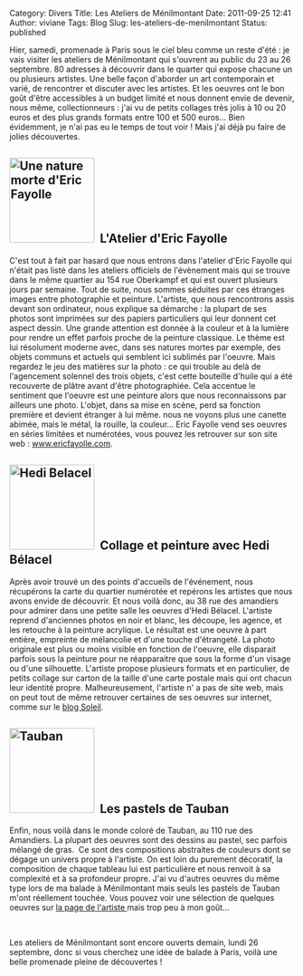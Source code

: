 Category: Divers
Title: Les Ateliers de Ménilmontant
Date: 2011-09-25 12:41
Author: viviane
Tags: Blog
Slug: les-ateliers-de-menilmontant
Status: published

Hier, samedi, promenade à Paris sous le ciel bleu comme un reste d'été : je vais visiter les ateliers de Ménilmontant qui s'ouvrent au public du 23 au 26 septembre. 80 adresses à découvrir dans le quarter qui expose chacune un ou plusieurs artistes. Une belle façon d'aborder un art contemporain et varié, de rencontrer et discuter avec les artistes. Et les oeuvres ont le bon goût d'être accessibles à un budget limité et nous donnent envie de devenir, nous même, collectionneurs : j'ai vu de petits collages très jolis à 10 ou 20 euros et des plus grands formats entre 100 et 500 euros... Bien évidemment, je n'ai pas eu le temps de tout voir ! Mais j'ai déjà pu faire de jolies découvertes.
<h2><a href="http://www.viviane-voyages.com/wp-content/uploads/2011/09/eric_fayolle.jpg"><img class="alignleft size-thumbnail wp-image-2297" title="Une nature morte d'Eric Fayolle" src="http://www.viviane-voyages.com/wp-content/uploads/2011/09/eric_fayolle-150x150.jpg" alt="Une nature morte d'Eric Fayolle" width="150" height="150" /></a>  L'Atelier d'Eric Fayolle</h2>
C'est tout à fait par hasard que nous entrons dans l'atelier d'Eric Fayolle qui n'était pas listé dans les ateliers officiels de l'évènement mais qui se trouve dans le même quartier au 154 rue Oberkampf et qui est ouvert plusieurs jours par semaine. Tout de suite, nous sommes séduites par ces étranges images entre photographie et peinture. L'artiste, que nous rencontrons assis devant son ordinateur, nous explique sa démarche : la plupart de ses photos sont imprimées sur des papiers particuliers qui leur donnent cet aspect dessin. Une grande attention est donnée à la couleur et à la lumière pour rendre un effet parfois proche de la peinture classique. Le thème est lui résolument moderne avec, dans ses natures mortes par exemple, des objets communs et actuels qui semblent ici sublimés par l'oeuvre. Mais regardez le jeu des matières sur la photo : ce qui trouble au delà de l'agencement solennel des trois objets, c'est cette bouteille d'huile qui a été recouverte de plâtre avant d'être photographiée. Cela accentue le sentiment que l'oeuvre est une peinture alors que nous reconnaissons par ailleurs une photo. L'objet, dans sa mise en scène, perd sa fonction première et devient étranger à lui même. nous ne voyons plus une canette abimée, mais le métal, la rouille, la couleur... Eric Fayolle vend ses oeuvres en séries limitées et numérotées, vous pouvez les retrouver sur son site web : <a href="http://www.ericfayolle.com">www.ericfayolle.com</a>.
<h2><a href="http://www.viviane-voyages.com/wp-content/uploads/2011/09/hedi_belacel.jpg"><img class="alignleft size-thumbnail wp-image-2299" title="Hedi Belacel" src="http://www.viviane-voyages.com/wp-content/uploads/2011/09/hedi_belacel-150x150.jpg" alt="Hedi Belacel" width="150" height="150" /></a>  Collage et peinture avec Hedi Bélacel</h2>
Après avoir trouvé un des points d'accueils de l'événement, nous récupérons la carte du quartier numérotée et repérons les artistes que nous avons envide de découvrir. Et nous voilà donc, au 38 rue des amandiers pour admirer dans une petite salle les oeuvres d'Hedi Bélacel. L'artiste reprend d'anciennes photos en noir et blanc, les découpe, les agence, et les retouche à la peinture acrylique. Le résultat est une oeuvre à part entière, empreinte de mélancolie et d'une touche d'étrangeté. La photo originale est plus ou moins visible en fonction de l'oeuvre, elle disparait parfois sous la peinture pour ne réapparaitre que sous la forme d'un visage ou d'une silhouette. L'artiste propose plusieurs formats et en particulier, de petits collage sur carton de la taille d'une carte postale mais qui ont chacun leur identité propre. Malheureusement, l'artiste n' a pas de site web, mais on peut tout de même retrouver certaines de ses oeuvres sur internet, comme sur le <a href="http://www.delphinedelphine.com/album-354069.html">blog Soleil</a>.
<h2><a href="http://www.viviane-voyages.com/wp-content/uploads/2011/09/tauban.jpg"><img class="alignleft size-thumbnail wp-image-2300" title="Tauban" src="http://www.viviane-voyages.com/wp-content/uploads/2011/09/tauban-150x150.jpg" alt="Tauban" width="150" height="150" /></a>  Les pastels de Tauban</h2>
Enfin, nous voilà dans le monde coloré de Tauban, au 110 rue des Amandiers. La plupart des oeuvres sont des dessins au pastel, sec parfois mélangé de gras.  Ce sont des compositions abstraites de couleurs dont se dégage un univers propre à l'artiste. On est loin du purement décoratif, la composition de chaque tableau lui est particulière et nous renvoit à sa complexité et à sa profondeur propre. J'ai vu d'autres oeuvres du même type lors de ma balade à Ménilmontant mais seuls les pastels de Tauban m'ont réellement touchée. Vous pouvez voir une sélection de quelques oeuvres sur <a href="http://www.ateliers-artistes-belleville.org/pg.php?p=2&amp;c=perso&amp;n=226&amp;f=&amp;t=">la page de l'artiste </a>mais trop peu à mon goût...

&nbsp;

Les ateliers de Ménilmontant sont encore ouverts demain, lundi 26 septembre, donc si vous cherchez une idée de balade à Paris, voilà une belle promenade pleine de découvertes !

&nbsp;
